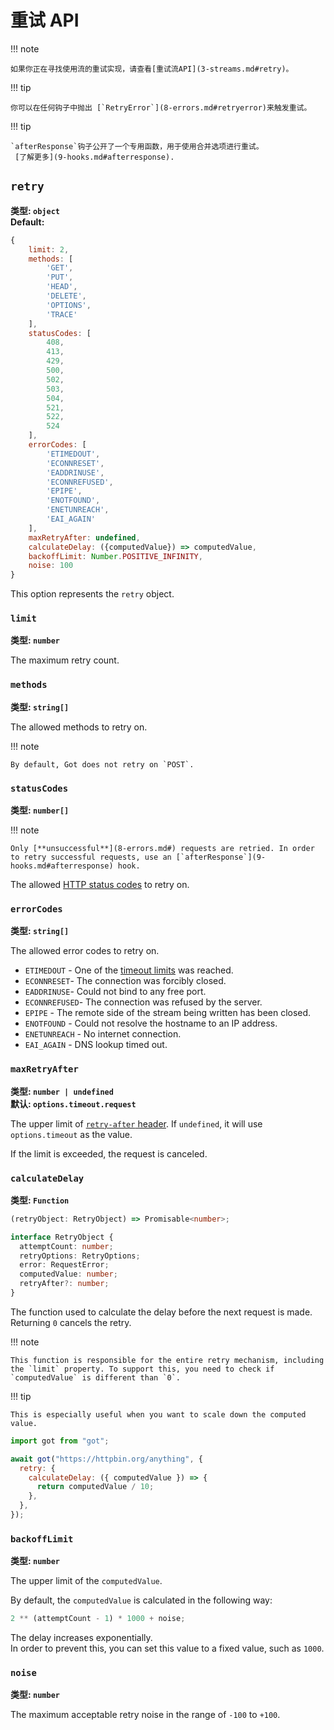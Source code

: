 # 重试 API

!!! note

	如果你正在寻找使用流的重试实现，请查看[重试流API](3-streams.md#retry)。

!!! tip

	你可以在任何钩子中抛出 [`RetryError`](8-errors.md#retryerror)来触发重试。

!!! tip

	`afterResponse`钩子公开了一个专用函数，用于使用合并选项进行重试。
	 [了解更多](9-hooks.md#afterresponse).

## `retry`

**类型: `object`**  
**Default:**

```js
{
	limit: 2,
	methods: [
		'GET',
		'PUT',
		'HEAD',
		'DELETE',
		'OPTIONS',
		'TRACE'
	],
	statusCodes: [
		408,
		413,
		429,
		500,
		502,
		503,
		504,
		521,
		522,
		524
	],
	errorCodes: [
		'ETIMEDOUT',
		'ECONNRESET',
		'EADDRINUSE',
		'ECONNREFUSED',
		'EPIPE',
		'ENOTFOUND',
		'ENETUNREACH',
		'EAI_AGAIN'
	],
	maxRetryAfter: undefined,
	calculateDelay: ({computedValue}) => computedValue,
	backoffLimit: Number.POSITIVE_INFINITY,
	noise: 100
}
```

This option represents the `retry` object.

### `limit`

**类型: `number`**

The maximum retry count.

### `methods`

**类型: `string[]`**

The allowed methods to retry on.

!!! note

	By default, Got does not retry on `POST`.

### `statusCodes`

**类型: `number[]`**

!!! note

	Only [**unsuccessful**](8-errors.md#) requests are retried. In order to retry successful requests, use an [`afterResponse`](9-hooks.md#afterresponse) hook.

The allowed [HTTP status codes](https://developer.mozilla.org/en-US/docs/Web/HTTP/Status) to retry on.

### `errorCodes`

**类型: `string[]`**

The allowed error codes to retry on.

- `ETIMEDOUT` - One of the [timeout limits](6-timeout.md) was reached.
- `ECONNRESET`- The connection was forcibly closed.
- `EADDRINUSE`- Could not bind to any free port.
- `ECONNREFUSED`- The connection was refused by the server.
- `EPIPE` - The remote side of the stream being written has been closed.
- `ENOTFOUND` - Could not resolve the hostname to an IP address.
- `ENETUNREACH` - No internet connection.
- `EAI_AGAIN` - DNS lookup timed out.

### `maxRetryAfter`

**类型: `number | undefined`**  
**默认: `options.timeout.request`**

The upper limit of [`retry-after` header](https://developer.mozilla.org/en-US/docs/Web/HTTP/Headers/Retry-After). If `undefined`, it will use `options.timeout` as the value.

If the limit is exceeded, the request is canceled.

### `calculateDelay`

**类型: `Function`**

```ts
(retryObject: RetryObject) => Promisable<number>;
```

```ts
interface RetryObject {
  attemptCount: number;
  retryOptions: RetryOptions;
  error: RequestError;
  computedValue: number;
  retryAfter?: number;
}
```

The function used to calculate the delay before the next request is made. Returning `0` cancels the retry.

!!! note

	This function is responsible for the entire retry mechanism, including the `limit` property. To support this, you need to check if `computedValue` is different than `0`.

!!! tip

	This is especially useful when you want to scale down the computed value.

```js
import got from "got";

await got("https://httpbin.org/anything", {
  retry: {
    calculateDelay: ({ computedValue }) => {
      return computedValue / 10;
    },
  },
});
```

### `backoffLimit`

**类型: `number`**

The upper limit of the `computedValue`.

By default, the `computedValue` is calculated in the following way:

```ts
2 ** (attemptCount - 1) * 1000 + noise;
```

The delay increases exponentially.  
In order to prevent this, you can set this value to a fixed value, such as `1000`.

### `noise`

**类型: `number`**

The maximum acceptable retry noise in the range of `-100` to `+100`.
